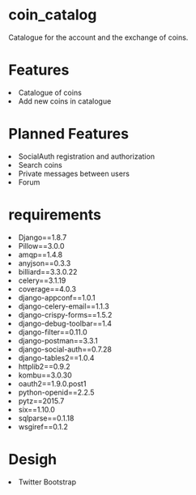 # coin_catalog
Catalogue for the account and the exchange of coins.

# Features
<li>Catalogue of coins</li>
<li>Add new coins in catalogue</li>

# Planned Features
<li>SocialAuth registration and authorization</li>
<li>Search coins</li>
<li>Private messages between users</li>
<li>Forum</li>

# requirements
<li>Django==1.8.7</li>
<li>Pillow==3.0.0</li>
<li>amqp==1.4.8</li>
<li>anyjson==0.3.3</li>
<li>billiard==3.3.0.22</li>
<li>celery==3.1.19</li>
<li>coverage==4.0.3</li>
<li>django-appconf==1.0.1</li>
<li>django-celery-email==1.1.3</li>
<li>django-crispy-forms==1.5.2</li>
<li>django-debug-toolbar==1.4</li>
<li>django-filter==0.11.0</li>
<li>django-postman==3.3.1</li>
<li>django-social-auth==0.7.28</li>
<li>django-tables2==1.0.4</li>
<li>httplib2==0.9.2</li>
<li>kombu==3.0.30</li>
<li>oauth2==1.9.0.post1</li>
<li>python-openid==2.2.5</li>
<li>pytz==2015.7</li>
<li>six==1.10.0</li>
<li>sqlparse==0.1.18</li>
<li>wsgiref==0.1.2</li>

# Desigh
<li>Twitter Bootstrap </li>

